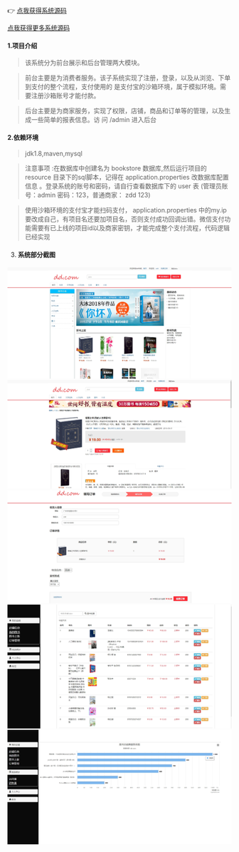 :point_right: [点我获得系统源码](https://x-x.fun/e/XT35c9fcddKaK)

[点我获得更多系统源码](https://blog.cyrobot.top/blog) 

####  1.项目介绍

> 该系统分为前台展示和后台管理两大模块。  

> 前台主要是为消费者服务。该子系统实现了注册，登录，以及从浏览、下单到支付的整个流程，支付使用的  是支付宝的沙箱环境，属于模拟环境。需要注册沙箱账号才能付款。  

>  后台主要是为商家服务，实现了权限，店铺，商品和订单等的管理，以及生成一些简单的报表信息。访  问 /admin   进入后台  

#### 2.依赖环境

> jdk1.8,maven,mysql  

> 注意事项  :在数据库中创建名为 bookstore  数据库,然后运行项目的 resource  目录下的sql脚本，记得在  application.properties  改数据库配置信息  。登录系统的账号和密码，请自行查看数据库下的 user  表 (管理员账号：admin 密码：123，普通商家：  zdd 123)  

> 使用沙箱环境的支付宝才能扫码支付， application.properties  中的my.ip要改成自己，有项目名还要加项目名，否则支付成功回调出错。微信支付功能需要有已上线的项目id以及商家密钥，才能完成整个支付流程，代码逻辑已经实现

3. #### 系统部分截图
![输入图片说明](pic1-1.png)![输入图片说明](pic1-2.png)![输入图片说明](pic1-3.png)![输入图片说明](pic2-1.png)![输入图片说明](pic2-2.png)
